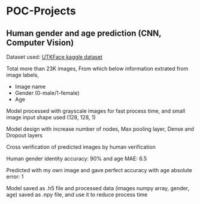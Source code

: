 # POC-Projects

## Human gender and age prediction (CNN, Computer Vision)

Dataset used: [UTKFace kaggle dataset](https://www.kaggle.com/datasets/jangedoo/utkface-new) 

Total more than 23K images, From which below information extrated from image labels,
- Image name
- Gender (0-male/1-female)
- Age

Model processed with grayscale images for fast process time, and small image input shape used (128, 128, 1)

Model design with increase number of nodes, Max pooling layer, Dense and Dropout layers

Cross verification of predicted images by human verification

Human gender identity accuracy: 90% and age MAE: 6.5

Predicted with my own image and gave perfect accuracy with age absolute error: 1

Model saved as .h5 file and processed data (images numpy array, gender, age) saved as .npy file, and use it to reduce process time 

